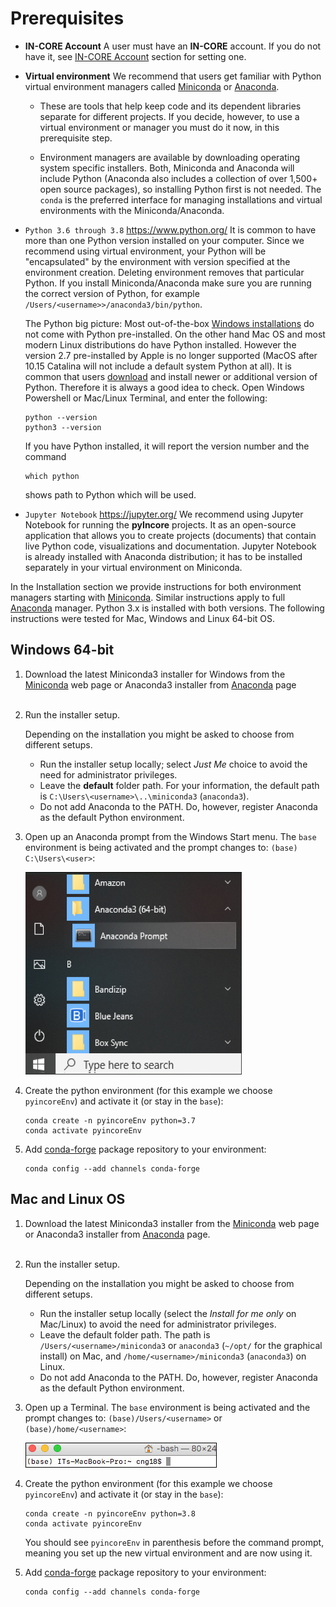 # Prerequisites

- **IN-CORE Account**
    A user must have an **IN-CORE** account. If you do not have it, see [IN-CORE Account](../account.md) section for setting one.

- **Virtual environment**
    We recommend that users get familiar with Python virtual environment managers called [Miniconda](https://docs.conda.io/en/latest/miniconda.html) 
    or [Anaconda](https://www.anaconda.com/).

    * These are tools that help keep code and its dependent libraries separate for different projects. If you decide, however, to use 
    a virtual environment or manager you must do it now, in this prerequisite step.

    * Environment managers are available by downloading operating system specific installers. Both, Miniconda and Anaconda 
    will include Python (Anaconda also includes a collection of over 1,500+ open source packages), 
    so installing Python first is not needed. The `conda` is the preferred interface for managing installations 
    and virtual environments with the Miniconda/Anaconda.

- `Python 3.6 through 3.8` <https://www.python.org/>
    It is common to have more than one Python version installed on your computer. Since we recommend using virtual environment, your
    Python will be "encapsulated" by the environment with version specified at the environment creation. Deleting environment removes 
    that particular Python. 
    If you install Miniconda/Anaconda make sure you are running the correct version of Python, for example `/Users/<username>>/anaconda3/bin/python`.
    
    The Python big picture: Most out-of-the-box [Windows installations](https://wiki.python.org/moin/BeginnersGuide/Download) do not come with Python pre-installed. On the other hand Mac OS and most 
    modern Linux distributions do have Python installed. However the version 2.7 pre-installed by Apple is no longer supported (MacOS after 10.15 Catalina
    will not include a default system Python at all). It is common that users [download](https://www.python.org/downloads) and install newer or additional version of Python. 
    Therefore it is always a good idea to check. Open Windows Powershell or Mac/Linux Terminal, and enter the following:
    ```
    python --version
    python3 --version
    ```
    If you have Python installed, it will report the version number and the command 
    ```
    which python
    ```
    shows path to Python which will be used.

- `Jupyter Notebook` <https://jupyter.org/>
    We recommend using Jupyter Notebook for running the **pyIncore** projects. It as an open-source application 
    that allows you to create projects (documents) that contain live Python code, visualizations and documentation. 
    Jupyter Notebook is already installed with Anaconda distribution; it has to be installed separately 
    in your virtual environment on Miniconda.

In the Installation section we provide instructions for both environment managers starting with [Miniconda](https://docs.conda.io/en/latest/miniconda.html). 
Similar instructions apply to full [Anaconda](https://docs.anaconda.com/anaconda/install/) manager. Python 3.x is installed with both versions. 
The following instructions were tested for Mac, Windows and Linux 64-bit OS.

## Windows 64-bit

1. Download the latest Miniconda3 installer for Windows from the [Miniconda](https://docs.conda.io/en/latest/miniconda.html) web page 
    or Anaconda3 installer from [Anaconda](https://www.anaconda.com/distribution/) page
    <br />
    <br />
2. Run the installer setup.

    Depending on the installation you might be asked to choose from different setups. 
    * Run the installer setup locally; select *Just Me* choice to avoid the need for administrator privileges. 
    * Leave the **default** folder path. For your information, the default path is `C:\Users\<username>\..\miniconda3` (`anaconda3`).
    * Do not add Anaconda to the PATH. Do, however, register Anaconda as the default Python environment.

3. Open up an Anaconda prompt from the Windows Start menu. The `base` environment is being activated and the prompt changes to: `(base) C:\Users\<user>`:

    ![Windows Menu.](../images/win_prompt1.jpg)


4. Create the python environment (for this example we choose `pyincoreEnv`) and activate it (or stay in the `base`):
    ```
    conda create -n pyincoreEnv python=3.7
    conda activate pyincoreEnv
    ```

5. Add [conda-forge](https://conda-forge.org/) package repository to your environment:
    ```
    conda config --add channels conda-forge
    ```

## Mac and Linux OS

1. Download the latest Miniconda3 installer from the [Miniconda](https://docs.conda.io/en/latest/miniconda.html) web page 
    or Anaconda3 installer from [Anaconda](https://www.anaconda.com/distribution/) page.
    <br />
    <br />
2. Run the installer setup.

    Depending on the installation you might be asked to choose from different setups. 
    * Run the installer setup locally (select the *Install for me only* on Mac/Linux) to avoid the need for administrator privileges.
    * Leave the default folder path. The path is `/Users/<username>/miniconda3` or `anaconda3` (`~/opt/` for the graphical install) on Mac, 
    and `/home/<username>/miniconda3` (`anaconda3`) on Linux.
    * Do not add Anaconda to the PATH. Do, however, register Anaconda as the default Python environment.

3. Open up a Terminal. The `base` environment is being activated and the prompt changes to: `(base)/Users/<username>` or `(base)/home/<username>`:

    ![Environment prompt.](../images/tutorials/tut1_7_env_prompt.jpg "Environment prompt")
    
4. Create the python environment (for this example we choose `pyincoreEnv`) and activate it (or stay in the `base`):
    ```
    conda create -n pyincoreEnv python=3.8
    conda activate pyincoreEnv
    ```
    You should see `pyincoreEnv` in parenthesis before the command prompt, meaning you set up the new virtual environment and are now using it.

5. Add [conda-forge](https://conda-forge.org/) package repository to your environment:
    ```
    conda config --add channels conda-forge
    ```
 